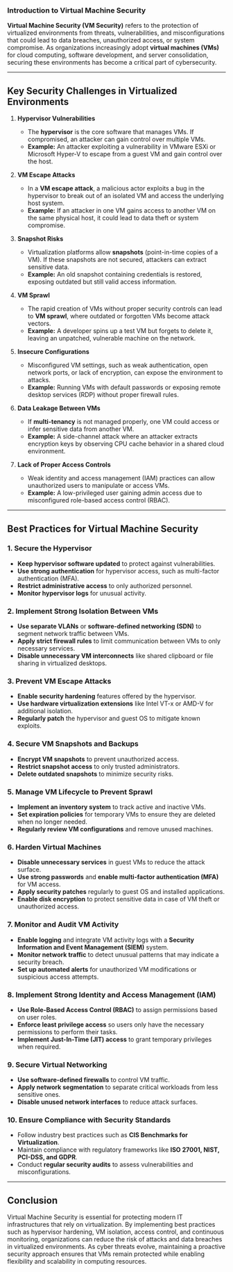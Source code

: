 ### **Introduction to Virtual Machine Security**  

**Virtual Machine Security (VM Security)** refers to the protection of virtualized environments from threats, vulnerabilities, and misconfigurations that could lead to data breaches, unauthorized access, or system compromise. As organizations increasingly adopt **virtual machines (VMs)** for cloud computing, software development, and server consolidation, securing these environments has become a critical part of cybersecurity.  

---

## **Key Security Challenges in Virtualized Environments**  

1. **Hypervisor Vulnerabilities**  
   - The **hypervisor** is the core software that manages VMs. If compromised, an attacker can gain control over multiple VMs.  
   - **Example:** An attacker exploiting a vulnerability in VMware ESXi or Microsoft Hyper-V to escape from a guest VM and gain control over the host.  

2. **VM Escape Attacks**  
   - In a **VM escape attack**, a malicious actor exploits a bug in the hypervisor to break out of an isolated VM and access the underlying host system.  
   - **Example:** If an attacker in one VM gains access to another VM on the same physical host, it could lead to data theft or system compromise.  

3. **Snapshot Risks**  
   - Virtualization platforms allow **snapshots** (point-in-time copies of a VM). If these snapshots are not secured, attackers can extract sensitive data.  
   - **Example:** An old snapshot containing credentials is restored, exposing outdated but still valid access information.  

4. **VM Sprawl**  
   - The rapid creation of VMs without proper security controls can lead to **VM sprawl**, where outdated or forgotten VMs become attack vectors.  
   - **Example:** A developer spins up a test VM but forgets to delete it, leaving an unpatched, vulnerable machine on the network.  

5. **Insecure Configurations**  
   - Misconfigured VM settings, such as weak authentication, open network ports, or lack of encryption, can expose the environment to attacks.  
   - **Example:** Running VMs with default passwords or exposing remote desktop services (RDP) without proper firewall rules.  

6. **Data Leakage Between VMs**  
   - If **multi-tenancy** is not managed properly, one VM could access or infer sensitive data from another VM.  
   - **Example:** A side-channel attack where an attacker extracts encryption keys by observing CPU cache behavior in a shared cloud environment.  

7. **Lack of Proper Access Controls**  
   - Weak identity and access management (IAM) practices can allow unauthorized users to manipulate or access VMs.  
   - **Example:** A low-privileged user gaining admin access due to misconfigured role-based access control (RBAC).  

---

## **Best Practices for Virtual Machine Security**  

### **1. Secure the Hypervisor**  
   - **Keep hypervisor software updated** to protect against vulnerabilities.  
   - **Use strong authentication** for hypervisor access, such as multi-factor authentication (MFA).  
   - **Restrict administrative access** to only authorized personnel.  
   - **Monitor hypervisor logs** for unusual activity.  

### **2. Implement Strong Isolation Between VMs**  
   - **Use separate VLANs** or **software-defined networking (SDN)** to segment network traffic between VMs.  
   - **Apply strict firewall rules** to limit communication between VMs to only necessary services.  
   - **Disable unnecessary VM interconnects** like shared clipboard or file sharing in virtualized desktops.  

### **3. Prevent VM Escape Attacks**  
   - **Enable security hardening** features offered by the hypervisor.  
   - **Use hardware virtualization extensions** like Intel VT-x or AMD-V for additional isolation.  
   - **Regularly patch** the hypervisor and guest OS to mitigate known exploits.  

### **4. Secure VM Snapshots and Backups**  
   - **Encrypt VM snapshots** to prevent unauthorized access.  
   - **Restrict snapshot access** to only trusted administrators.  
   - **Delete outdated snapshots** to minimize security risks.  

### **5. Manage VM Lifecycle to Prevent Sprawl**  
   - **Implement an inventory system** to track active and inactive VMs.  
   - **Set expiration policies** for temporary VMs to ensure they are deleted when no longer needed.  
   - **Regularly review VM configurations** and remove unused machines.  

### **6. Harden Virtual Machines**  
   - **Disable unnecessary services** in guest VMs to reduce the attack surface.  
   - **Use strong passwords** and **enable multi-factor authentication (MFA)** for VM access.  
   - **Apply security patches** regularly to guest OS and installed applications.  
   - **Enable disk encryption** to protect sensitive data in case of VM theft or unauthorized access.  

### **7. Monitor and Audit VM Activity**  
   - **Enable logging** and integrate VM activity logs with a **Security Information and Event Management (SIEM)** system.  
   - **Monitor network traffic** to detect unusual patterns that may indicate a security breach.  
   - **Set up automated alerts** for unauthorized VM modifications or suspicious access attempts.  

### **8. Implement Strong Identity and Access Management (IAM)**  
   - **Use Role-Based Access Control (RBAC)** to assign permissions based on user roles.  
   - **Enforce least privilege access** so users only have the necessary permissions to perform their tasks.  
   - **Implement Just-In-Time (JIT) access** to grant temporary privileges when required.  

### **9. Secure Virtual Networking**  
   - **Use software-defined firewalls** to control VM traffic.  
   - **Apply network segmentation** to separate critical workloads from less sensitive ones.  
   - **Disable unused network interfaces** to reduce attack surfaces.  

### **10. Ensure Compliance with Security Standards**  
   - Follow industry best practices such as **CIS Benchmarks for Virtualization**.  
   - Maintain compliance with regulatory frameworks like **ISO 27001, NIST, PCI-DSS, and GDPR**.  
   - Conduct **regular security audits** to assess vulnerabilities and misconfigurations.  

---

## **Conclusion**  

Virtual Machine Security is essential for protecting modern IT infrastructures that rely on virtualization. By implementing best practices such as hypervisor hardening, VM isolation, access control, and continuous monitoring, organizations can reduce the risk of attacks and data breaches in virtualized environments. As cyber threats evolve, maintaining a proactive security approach ensures that VMs remain protected while enabling flexibility and scalability in computing resources.
